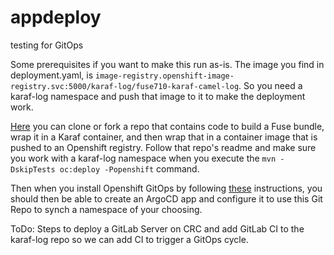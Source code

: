 # appdeploy
testing for GitOps

Some prerequisites if you want to make this run as-is. The image you find in deployment.yaml, is `image-registry.openshift-image-registry.svc:5000/karaf-log/fuse710-karaf-camel-log`. So you need a karaf-log namespace and push that image to it to make the deployment work. 


[Here](https://github.com/frankvanhof/fuse710-karaf-camel-log) you can clone or fork a repo that contains code to build a Fuse bundle, wrap it in a Karaf container, and then wrap that in a container image that is pushed to an Openshift registry. Follow that repo's readme and make sure you work with a karaf-log namespace when you execute the `mvn -DskipTests oc:deploy -Popenshift` command.

Then when you install Openshift GitOps by following [these](https://docs.openshift.com/container-platform/4.9/cicd/gitops/installing-openshift-gitops.html) instructions, you should then be able to create an ArgoCD app and configure it to use this Git Repo to synch a namespace of your choosing. 

ToDo: Steps to deploy a GitLab Server on CRC and add GitLab CI to the karaf-log repo so we can add CI to trigger a GitOps cycle.
